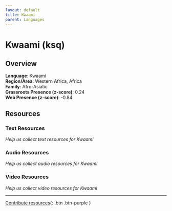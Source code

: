 ```yaml
---
layout: default
title: Kwaami
parent: Languages
---
```


# Kwaami (ksq)

## Overview

**Language**: Kwaami  
**Region/Area**: Western Africa, Africa  
**Family**: Afro-Asiatic  
**Grassroots Presence (z-score)**: 0.24  
**Web Presence (z-score)**: -0.84  

## Resources

### Text Resources
*Help us collect text resources for Kwaami*

### Audio Resources
*Help us collect audio resources for Kwaami*

### Video Resources
*Help us collect video resources for Kwaami*

---

[Contribute resources](https://forms.office.com/e/1SfLJx3u1r){: .btn .btn-purple }
